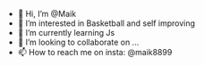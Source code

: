 - 👋 Hi, I’m @Maik
- 👀 I’m interested in Basketball and self improving 
- 🌱 I’m currently learning Js 
- 💞️ I’m looking to collaborate on ...
- 📫 How to reach me on insta: @maik8899 

<!---
MaikIstMaik/MaikIstMaik is a ✨ special ✨ repository because its `README.md` (this file) appears on your GitHub profile.
You can click the Preview link to take a look at your changes.
--->
